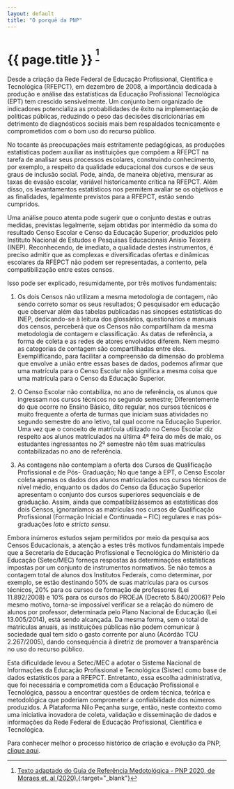 ```yaml
---
layout: default
title: "O porquê da PNP"
---
```


<!-- Parte de Navegação

Veja qual é a o nome da próxima página e da anterior e adicione abaixo no formato:

[Anterior: Nome da páginas](/documentacao/caminho_do_arquivo)
[Próximo: Nome da páginas »](/documentacao/caminho_do_arquivo) 
-->

# {{ page.title }} <sup>[^1]</sup>

Desde a criação da Rede Federal de Educação Profissional, Científica e Tecnológica (RFEPCT), em dezembro de 2008, a importância dedicada à produção e análise das estatísticas da Educação Profissional Tecnológica (EPT) tem crescido sensivelmente. Um conjunto bem organizado de indicadores potencializa as probabilidades de êxito na implementação de políticas públicas, reduzindo o peso das decisões discricionárias em detrimento de diagnósticos sociais mais bem respaldados tecnicamente e comprometidos com o bom uso do recurso público.

No tocante às preocupações mais estritamente pedagógicas, as produções estatísticas podem auxiliar as instituições que compõem a RFEPCT na tarefa de analisar seus processos escolares, construindo conhecimento, por exemplo, a respeito da qualidade educacional dos cursos e de seus graus de inclusão social. Pode, ainda, de maneira objetiva, mensurar as taxas de evasão escolar, variável historicamente crítica na RFEPCT. Além disso, os levantamentos estatísticos nos permitem avaliar se os objetivos e as finalidades, legalmente previstos para a RFEPCT, estão sendo cumpridos.

Uma análise pouco atenta pode sugerir que o conjunto destas e outras medidas, previstas legalmente, sejam obtidas por intermédio da soma do resultado Censo Escolar e Censo da Educação Superior, produzidos pelo Instituto Nacional de Estudos e Pesquisas Educacionais Anísio Teixeira (INEP). Reconhecendo, de imediato, a qualidade destes instrumentos, é preciso admitir que as complexas e diversificadas ofertas e dinâmicas escolares da RFEPCT não podem ser representadas, a contento, pela compatibilização entre estes censos.
 
Isso pode ser explicado, resumidamente, por três motivos fundamentais:

1.	Os dois Censos não utilizam a mesma metodologia de contagem, não sendo correto somar os seus resultados;
O pesquisador em educação que observar além das tabelas publicadas nas sinopses estatísticas do INEP, dedicando-se à leitura dos glossários, questionários e manuais dos censos, perceberá que os Censos não compartilham da mesma metodologia de contagem e classificação. As datas de referência, a forma de coleta e as redes de atores envolvidos diferem. Nem mesmo as categorias de contagem são compartilhadas entre eles. Exemplificando, para facilitar a compreensão da dimensão do problema que envolve a união entre essas bases de dados, podemos afirmar que uma matrícula para o Censo Escolar não significa a mesma coisa que uma matrícula para o Censo da Educação Superior.

2.	O Censo Escolar não contabiliza, no ano de referência, os alunos que ingressam nos cursos técnicos no segundo semestre;
Diferentemente do que ocorre no Ensino Básico, dito regular, nos cursos técnicos é muito frequente a oferta de turmas que iniciam suas atividades no segundo semestre do ano letivo, tal qual ocorre na Educação Superior. Uma vez que o conceito de matrícula utilizado no Censo Escolar diz respeito aos alunos matriculados na última 4ª feira do mês de maio, os estudantes ingressantes no 2º semestre não têm suas matrículas contabilizadas no ano de referência.

3.	As contagens não contemplam a oferta dos Cursos de Qualificação Profissional e de Pós- Graduação;
No que tange à EPT, o Censo Escolar coleta apenas os dados dos alunos matriculados nos cursos técnicos de nível médio, enquanto os dados do Censo da Educação Superior apresentam o conjunto dos cursos superiores sequenciais e de graduação. Assim, ainda que compatibilizássemos as estatísticas dos dois Censos, ignoraríamos as matrículas nos cursos de Qualificação Profissional (Formação Inicial e Continuada – FIC) regulares e nas pós-graduações _lato_ e _stricto sensu_.

Embora inúmeros estudos sejam permitidos por meio da pesquisa aos Censos Educacionais, a atenção a estes três motivos fundamentais impede que a Secretaria de Educação Profissional e Tecnológica do Ministério da Educação (Setec/MEC) forneça respostas às determinações estatísticas impostas por um conjunto de instrumentos normativos. Se não temos a contagem total de alunos dos Institutos Federais, como determinar, por exemplo, se estão destinando 50% de suas matrículas para os cursos técnicos, 20% para os cursos de formação de professores (Lei 11.892/2008) e 10% para os cursos do PROEJA (Decreto 5.840/2006)? Pelo mesmo motivo, torna-se impossível verificar se a relação do número de alunos por professor, determinada pelo Plano Nacional de Educação (Lei 13.005/2014), está sendo alcançada. Da mesma forma, sem o total de matrículas anuais, as instituições públicas não podem comunicar à sociedade qual tem sido o gasto corrente por aluno (Acórdão TCU 2.267/2005), dando consequência à diretriz de promover a transparência no uso do recurso público.

Esta dificuldade levou a Setec/MEC a adotar o Sistema Nacional de Informações da Educação Profissional e Tecnológica (Sistec) como base de dados estatísticos para a RFEPCT. Entretanto, essa escolha administrativa, que foi necessária e comprometida com a Educação Profissional e Tecnológica, passou a encontrar questões de ordem técnica, teórica e metodológica que poderiam comprometer a confiabilidade dos números produzidos. A Plataforma Nilo Peçanha surge, então, neste contexto como uma iniciativa inovadora de coleta, validação e disseminação de dados e informações da Rede Federal de Educação Profissional, Científica e Tecnológica.

Para conhecer melhor o processo histórico de criação e evolução da PNP, [clique aqui](/documentacao/pnp/historico "Histórico").

[^1]: [Texto adaptado do Guia de Referência Medotológica - PNP 2020, de Moraes et. al (2020).](https://dadosabertos.mec.gov.br/images/pdf/grm-2020-isbn-revisado.pdf){:target="_blank"}